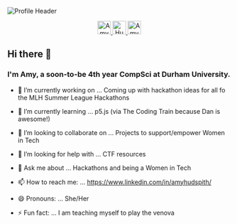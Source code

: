 ![Profile Header](https://i.imgur.com/ThvBHyw.png)

<p align='center'>
<a href="https://dev.to/huddlespith">
  <img src="https://d2fltix0v2e0sb.cloudfront.net/dev-badge.svg" alt="Amy Hudspith's DEV Profile" height="30" width="30">
</a>

<a href="https://www.instagram.com/huddlespith/">
  <img src="https://i.imgur.com/blSCfcN.png" alt="Huddlespith Instagram" height="30" width="30">
</a>

<a href="https://www.linkedin.com/in/amyhudspith/">
  <img src="https://uxwing.com/wp-content/themes/uxwing/download/10-brands-and-social-media/linkedin-square.png" alt="Amy Hudspith's LinkedIn Profile" height="30" width="30">
</a>

</p>

## Hi there 👋

### I'm Amy, a soon-to-be 4th year CompSci at Durham University.

-   🔭 I’m currently working on ... Coming up with hackathon ideas for all fo the MLH Summer League Hackathons


-   🌱 I’m currently learning ... p5.js (via The Coding Train because Dan is awesome!)

-   👯 I’m looking to collaborate on ... Projects to support/empower Women in Tech

-   🤔 I’m looking for help with ... CTF resources

-   💬 Ask me about ... Hackathons and being a Women in Tech

-   📫 How to reach me: ... <https://www.linkedin.com/in/amyhudspith/>

-   😄 Pronouns: ... She/Her

-   ⚡ Fun fact: ... I am teaching myself to play the venova
